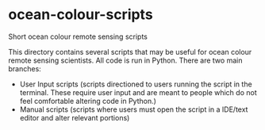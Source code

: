 # ocean-colour-scripts
Short ocean colour remote sensing scripts

This directory contains several scripts that may be useful for ocean colour remote sensing scientists. 
All code is run in Python.
There are two main branches:
  - User Input scripts (scripts directioned to users running the script in the terminal. These require user input and are meant to people which do not feel comfortable
                        altering code in Python.)
  - Manual scripts (scripts where users must open the script in a IDE/text editor and alter relevant portions)
